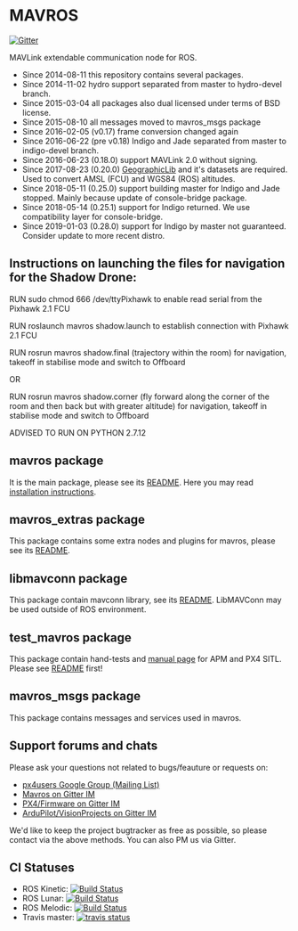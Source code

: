 MAVROS
======

[![Gitter](https://badges.gitter.im/Join%20Chat.svg)](https://gitter.im/mavlink/mavros?utm_source=badge&utm_medium=badge&utm_campaign=pr-badge&utm_content=badge)

MAVLink extendable communication node for ROS.

- Since 2014-08-11 this repository contains several packages.
- Since 2014-11-02 hydro support separated from master to hydro-devel branch.
- Since 2015-03-04 all packages also dual licensed under terms of BSD license.
- Since 2015-08-10 all messages moved to mavros\_msgs package
- Since 2016-02-05 (v0.17) frame conversion changed again
- Since 2016-06-22 (pre v0.18) Indigo and Jade separated from master to indigo-devel branch.
- Since 2016-06-23 (0.18.0) support MAVLink 2.0 without signing.
- Since 2017-08-23 (0.20.0) [GeographicLib][geolib] and it's datasets are required. Used to convert AMSL (FCU) and WGS84 (ROS) altitudes.
- Since 2018-05-11 (0.25.0) support building master for Indigo and Jade stopped. Mainly because update of console-bridge package.
- Since 2018-05-14 (0.25.1) support for Indigo returned. We use compatibility layer for console-bridge.
- Since 2019-01-03 (0.28.0) support for Indigo by master not guaranteed. Consider update to more recent distro.


Instructions on launching the files for navigation for the Shadow Drone:
----------------------

RUN sudo chmod 666 /dev/ttyPixhawk to enable read serial from the Pixhawk 2.1 FCU

RUN roslaunch mavros shadow.launch to establish connection with Pixhawk 2.1 FCU

RUN rosrun mavros shadow.final (trajectory within the room) for navigation, takeoff in stabilise mode and switch to Offboard 

OR 

RUN rosrun mavros shadow.corner (fly forward along the corner of the room and then back but with greater altitude) for navigation, takeoff in stabilise mode and switch to Offboard


ADVISED TO RUN ON PYTHON 2.7.12

mavros package
--------------

It is the main package, please see its [README][mrrm].
Here you may read [installation instructions][inst].


mavros\_extras package
----------------------

This package contains some extra nodes and plugins for mavros, please see its [README][exrm].


libmavconn package
------------------

This package contain mavconn library, see its [README][libmc].
LibMAVConn may be used outside of ROS environment.


test\_mavros package
--------------------

This package contain hand-tests and [manual page][test] for APM and PX4 SITL.
Please see [README][test] first!


mavros\_msgs package
--------------------

This package contains messages and services used in mavros.


Support forums and chats
------------------------

Please ask your questions not related to bugs/feauture or requests on:

- [px4users Google Group (Mailing List) ](https://groups.google.com/forum/#!forum/px4users)
- [Mavros on Gitter IM](https://gitter.im/mavlink/mavros)
- [PX4/Firmware on Gitter IM](https://gitter.im/PX4/Firmware)
- [ArduPilot/VisionProjects on Gitter IM](https://gitter.im/ArduPilot/ardupilot/VisionProjects)

We'd like to keep the project bugtracker as free as possible, so please contact via the above methods. You can also PM us via Gitter.


CI Statuses
-----------

  - ROS Kinetic: [![Build Status](http://build.ros.org/buildStatus/icon?job=Kdev__mavros__ubuntu_xenial_amd64)](http://build.ros.org/job/Kdev__mavros__ubuntu_xenial_amd64/)
  - ROS Lunar: [![Build Status](http://build.ros.org/buildStatus/icon?job=Ldev__mavros__ubuntu_xenial_amd64)](http://build.ros.org/job/Ldev__mavros__ubuntu_xenial_amd64/)
  - ROS Melodic: [![Build Status](http://build.ros.org/buildStatus/icon?job=Mdev__mavros__ubuntu_bionic_amd64)](http://build.ros.org/job/Mdev__mavros__ubuntu_bionic_amd64/)
  - Travis master: [![travis status](https://travis-ci.org/mavlink/mavros.svg?branch=master)](https://travis-ci.org/mavlink/mavros)


[mrrm]: https://github.com/mavlink/mavros/blob/master/mavros/README.md
[exrm]: https://github.com/mavlink/mavros/blob/master/mavros_extras/README.md
[libmc]: https://github.com/mavlink/mavros/blob/master/libmavconn/README.md
[test]: https://github.com/mavlink/mavros/blob/master/test_mavros/README.md
[inst]: https://github.com/mavlink/mavros/blob/master/mavros/README.md#installation
[geolib]: https://geographiclib.sourceforge.io/
